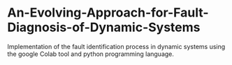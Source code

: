 # An-Evolving-Approach-for-Fault-Diagnosis-of-Dynamic-Systems

Implementation of the fault identification process in dynamic systems using the google Colab tool and python programming language.

